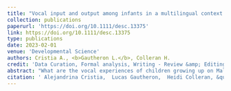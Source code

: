 ```yaml
---
title: "Vocal input and output among infants in a multilingual context: Evidence from long-form recordings in Vanuatu"
collection: publications
paperurl: 'https://doi.org/10.1111/desc.13375'
link: https://doi.org/10.1111/desc.13375
type: publications
date: 2023-02-01
venue: 'Developmental Science'
authors: Cristia A., <b>Gautheron L.</b>, Colleran H.
credit: 'Data Curation, Formal analysis, Writing - Review &amp; Editing'
abstract: "What are the vocal experiences of children growing up on Malakula island, Vanuatu, where multilingualism is the norm? Long-form audio-recordings captured spontaneous speech behavior by, and around, 38 children (5–33 months, 23 girls) from 11 villages. Automated analyses revealed most children&apos;s vocal input came from female adults and other children&apos;s voices, with small contributions from male adult voices. The greatest changes with age involved an increase in the input vocalizations from other children. Total input (collapsing across child-directed and overheard speech, and across languages) was ∼11 min per hour, which was at least 5 min (31%) lower than that found in other populations studied using comparable methods in previous literature, as well as in archival American data analyzed with the same algorithm. In contrast, children&apos;s own vocalization counts were two to four times higher than previous reports for North-American English-learning monolingual infants at matched ages, and comparable to estimates from archival American data, consistent with a resilient language-learning cognitive system for this aspect of vocal development. The strongest association between input and output was with vocalizations by other children, rather than those by adults, which is consistent with research in anthropology but less so with current theoretical trends in developmental psychology. These results invite further research in populations that are under-represented in developmental science."
citation: ' Alejandrina Cristia,  Lucas Gautheron,  Heidi Colleran, &quot;Vocal input and output among infants in a multilingual context: Evidence from long-form recordings in Vanuatu.&quot; Developmental Science, 2023.'
---
```

